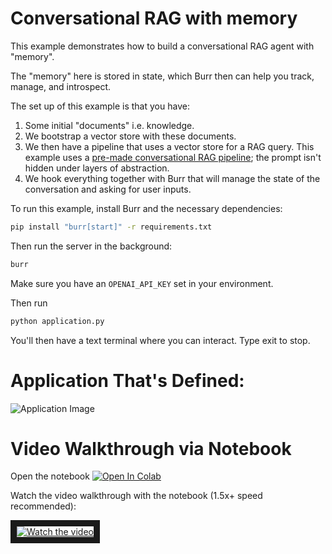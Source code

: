 <!--
     Licensed to the Apache Software Foundation (ASF) under one
     or more contributor license agreements.  See the NOTICE file
     distributed with this work for additional information
     regarding copyright ownership.  The ASF licenses this file
     to you under the Apache License, Version 2.0 (the
     "License"); you may not use this file except in compliance
     with the License.  You may obtain a copy of the License at

       http://www.apache.org/licenses/LICENSE-2.0

     Unless required by applicable law or agreed to in writing,
     software distributed under the License is distributed on an
     "AS IS" BASIS, WITHOUT WARRANTIES OR CONDITIONS OF ANY
     KIND, either express or implied.  See the License for the
     specific language governing permissions and limitations
     under the License.
-->

# Conversational RAG with memory
This example demonstrates how to build a conversational RAG agent with "memory".

The "memory" here is stored in state, which Burr then can help you track,
manage, and introspect.

The set up of this example is that you have:

1. Some initial "documents" i.e. knowledge.
2. We bootstrap a vector store with these documents.
3. We then have a pipeline that uses a vector store for a RAG query. This example uses a [pre-made conversational RAG pipeline](https://hub.dagworks.io/docs/DAGWorks/conversational_rag/); the prompt isn't hidden under layers of abstraction.
4. We hook everything together with Burr that will manage the state
of the conversation and asking for user inputs.

To run this example, install Burr and the necessary dependencies:

```bash
pip install "burr[start]" -r requirements.txt
```

Then run the server in the background:

```bash
burr
```

Make sure you have an `OPENAI_API_KEY` set in your environment.

Then run
```bash
python application.py
```

You'll then have a text terminal where you can interact. Type exit to stop.

# Application That's Defined:
![Application Image](statemachine.png)

# Video Walkthrough via Notebook
Open the notebook <a target="_blank" href="https://colab.research.google.com/github/dagworks-inc/burr/blob/main/examples/conversational-rag/simple_example/notebook.ipynb">
  <img src="https://colab.research.google.com/assets/colab-badge.svg" alt="Open In Colab"/>
</a>

Watch the video walkthrough with the notebook (1.5x+ speed recommended):


<a href="http://www.youtube.com/watch?feature=player_embedded&v=t54DCiOH270" target="_blank">
 <img src="http://img.youtube.com/vi/t54DCiOH270/hqdefault.jpg" alt="Watch the video" border="10" />
</a>
